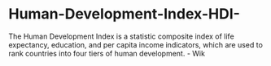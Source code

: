 # Human-Development-Index-HDI-
The Human Development Index is a statistic composite index of life expectancy, education, and per capita income indicators, which are used to rank countries into four tiers of human development. - Wik
